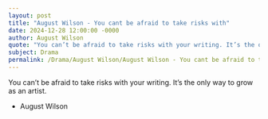 ```yaml
---
layout: post
title: "August Wilson - You cant be afraid to take risks with"
date: 2024-12-28 12:00:00 -0000
author: August Wilson
quote: "You can’t be afraid to take risks with your writing. It’s the only way to grow as an artist."
subject: Drama
permalink: /Drama/August Wilson/August Wilson - You cant be afraid to take risks with
---
```


You can’t be afraid to take risks with your writing. It’s the only way to grow as an artist.

- August Wilson
